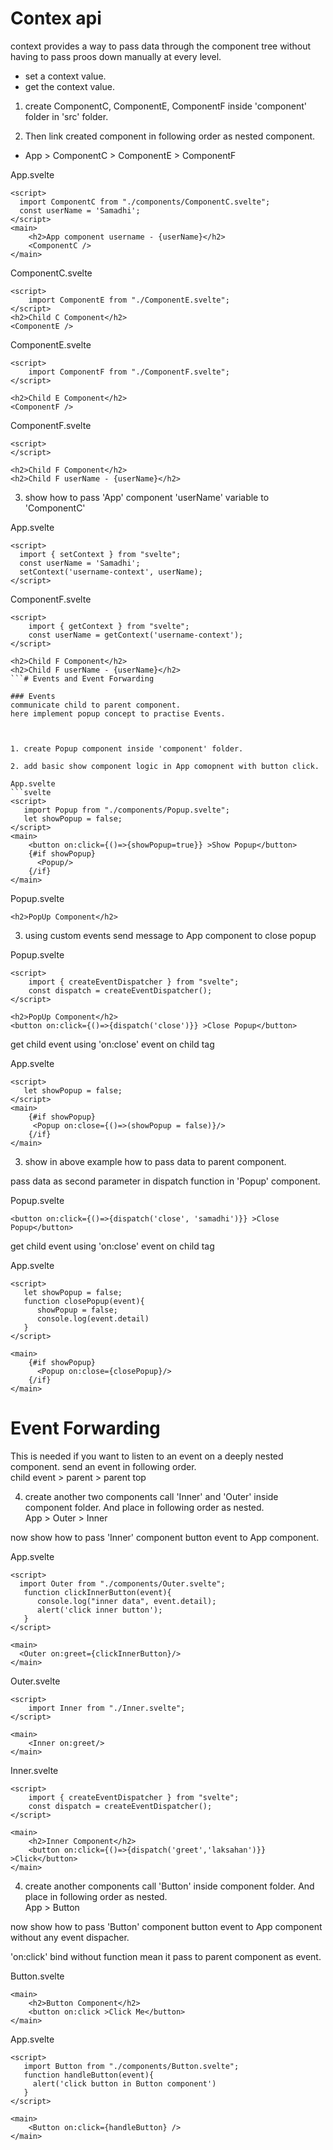 # Contex api

context provides a way to pass data through the component tree without having to pass proos down manually at every level.

* set a context value.
* get the context value.


1. create ComponentC, ComponentE, ComponentF inside 'component' folder in 'src' folder.  

2. Then link created component in following order as nested component.   

* App > ComponentC > ComponentE > ComponentF

App.svelte 
```svelte
<script>
  import ComponentC from "./components/ComponentC.svelte";
  const userName = 'Samadhi';
</script>
<main>
	<h2>App component username - {userName}</h2>
	<ComponentC />
</main>
```

ComponentC.svelte 
```svelte
<script>
    import ComponentE from "./ComponentE.svelte";
</script>
<h2>Child C Component</h2>
<ComponentE />
```

ComponentE.svelte 
```svelte
<script>
    import ComponentF from "./ComponentF.svelte";
</script>

<h2>Child E Component</h2>
<ComponentF />
```

ComponentF.svelte 
```svelte
<script>
</script>

<h2>Child F Component</h2>
<h2>Child F userName - {userName}</h2>
```

3. show how to pass 'App' component 'userName' variable to 'ComponentC'

App.svelte 
```svelte
<script>
  import { setContext } from "svelte";
  const userName = 'Samadhi';
  setContext('username-context', userName);
</script>
```

ComponentF.svelte 
```svelte
<script>
    import { getContext } from "svelte";
    const userName = getContext('username-context');
</script>

<h2>Child F Component</h2>
<h2>Child F userName - {userName}</h2>
```# Events and Event Forwarding

### Events    
communicate child to parent component.    
here implement popup concept to practise Events. 



1. create Popup component inside 'component' folder.   

2. add basic show component logic in App comopnent with button click.

App.svelte 
```svelte
<script>
   import Popup from "./components/Popup.svelte";
   let showPopup = false;
</script>
<main>
	<button on:click={()=>{showPopup=true}} >Show Popup</button>
	{#if showPopup}
	  <Popup/>
	{/if}
</main>
```

Popup.svelte 
```svelte
<h2>PopUp Component</h2>
```

3. using custom events send message to App component to close popup

Popup.svelte 
```svelte
<script>
    import { createEventDispatcher } from "svelte";
    const dispatch = createEventDispatcher();
</script>

<h2>PopUp Component</h2>
<button on:click={()=>{dispatch('close')}} >Close Popup</button>
```

get child event using 'on:close' event on child tag

App.svelte 
```svelte
<script>
   let showPopup = false;
</script>
<main>
	{#if showPopup}
	 <Popup on:close={()=>(showPopup = false)}/>
	{/if}
</main>
```

3. show in above example how to pass data to parent component.

pass data as second parameter in dispatch function in 'Popup' component.  

Popup.svelte 
```svelte
<button on:click={()=>{dispatch('close', 'samadhi')}} >Close Popup</button>
```

get child event using 'on:close' event on child tag

App.svelte 
```svelte
<script>
   let showPopup = false;
   function closePopup(event){
	  showPopup = false;
	  console.log(event.detail)
   }
</script>

<main>
	{#if showPopup}
	  <Popup on:close={closePopup}/>
	{/if}
</main>
```

# Event Forwarding   

This is needed if you want to listen to an event on a deeply nested component. 
send an event in following order.  
child event > parent > parent top


4. create another two components call 'Inner' and 'Outer' inside component folder. And place in following order as nested.   
App > Outer > Inner 

now show how to pass 'Inner' component button event to App component. 

App.svelte 
```svelte
<script>
  import Outer from "./components/Outer.svelte";
   function clickInnerButton(event){
      console.log("inner data", event.detail);
	  alert('click inner button');
   }
</script>

<main>
  <Outer on:greet={clickInnerButton}/>
</main>
```

Outer.svelte 
```svelte
<script>
    import Inner from "./Inner.svelte";
</script>

<main>
    <Inner on:greet/>
</main>
```

Inner.svelte 
```svelte
<script>
    import { createEventDispatcher } from "svelte";
    const dispatch = createEventDispatcher();
</script>

<main>
    <h2>Inner Component</h2>
    <button on:click={()=>{dispatch('greet','laksahan')}} >Click</button>
</main>
```

4. create another components call 'Button' inside component folder. And place in following order as nested.   
App > Button 

now show how to pass 'Button' component button event to App component without any event dispacher.

'on:click' bind without function mean it pass to parent component as event.

Button.svelte 
```svelte
<main>
    <h2>Button Component</h2>
    <button on:click >Click Me</button>
</main>
```

App.svelte 
```svelte
<script>
   import Button from "./components/Button.svelte";
   function handleButton(event){
     alert('click button in Button component')
   }
</script>

<main>
	<Button on:click={handleButton} />
</main>
```
